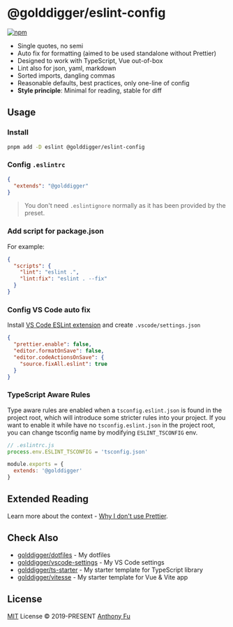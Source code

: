 # @golddigger/eslint-config

[![npm](https://img.shields.io/npm/v/@golddigger/eslint-config?color=a1b858&label=)](https://npmjs.com/package/@golddigger/eslint-config)

- Single quotes, no semi
- Auto fix for formatting (aimed to be used standalone without Prettier)
- Designed to work with TypeScript, Vue out-of-box
- Lint also for json, yaml, markdown
- Sorted imports, dangling commas
- Reasonable defaults, best practices, only one-line of config
- **Style principle**: Minimal for reading, stable for diff

## Usage

### Install

```bash
pnpm add -D eslint @golddigger/eslint-config
```

### Config `.eslintrc`

```json
{
  "extends": "@golddigger"
}
```

> You don't need `.eslintignore` normally as it has been provided by the preset.

### Add script for package.json

For example:

```json
{
  "scripts": {
    "lint": "eslint .",
    "lint:fix": "eslint . --fix"
  }
}
```

### Config VS Code auto fix

Install [VS Code ESLint extension](https://marketplace.visualstudio.com/items?itemName=dbaeumer.vscode-eslint) and create `.vscode/settings.json`

```json
{
  "prettier.enable": false,
  "editor.formatOnSave": false,
  "editor.codeActionsOnSave": {
    "source.fixAll.eslint": true
  }
}
```

### TypeScript Aware Rules

Type aware rules are enabled when a `tsconfig.eslint.json` is found in the project root, which will introduce some stricter rules into your project. If you want to enable it while have no `tsconfig.eslint.json` in the project root, you can change tsconfig name by modifying `ESLINT_TSCONFIG` env. 

```js
// .eslintrc.js
process.env.ESLINT_TSCONFIG = 'tsconfig.json'

module.exports = {
  extends: '@golddigger'
}
```

## Extended Reading

Learn more about the context - [Why I don't use Prettier](https://golddigger.me/posts/why-not-prettier).

## Check Also

- [golddigger/dotfiles](https://github.com/golddigger/dotfiles) - My dotfiles
- [golddigger/vscode-settings](https://github.com/golddigger/vscode-settings) - My VS Code settings
- [golddigger/ts-starter](https://github.com/golddigger/ts-starter) - My starter template for TypeScript library
- [golddigger/vitesse](https://github.com/golddigger/vitesse) - My starter template for Vue & Vite app

## License

[MIT](./LICENSE) License &copy; 2019-PRESENT [Anthony Fu](https://github.com/golddigger)
